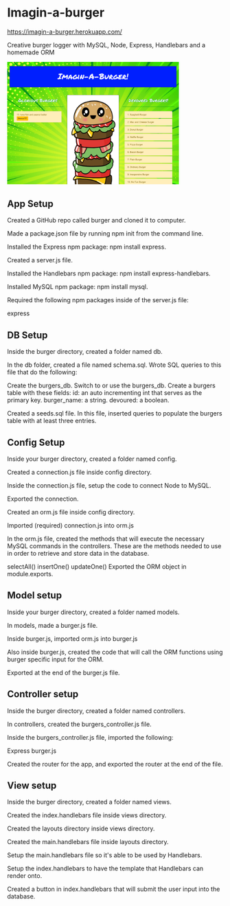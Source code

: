 # Imagin-a-burger
https://imagin-a-burger.herokuapp.com/

Creative burger logger with MySQL, Node, Express, Handlebars and a homemade ORM

<img src="https://github.com/clearplaid/Imagin-a-burger/blob/master/public/assets/img/burger-top.png" alt="burger top" width="400">

## App Setup
Created a GitHub repo called burger and cloned it to computer.

Made a package.json file by running npm init from the command line.

Installed the Express npm package: npm install express.

Created a server.js file.

Installed the Handlebars npm package: npm install express-handlebars.

Installed MySQL npm package: npm install mysql.

Required the following npm packages inside of the server.js file:

express

## DB Setup
Inside the burger directory, created a folder named db.

In the db folder, created a file named schema.sql. Wrote SQL queries to this file that do the following:

Create the burgers_db.
Switch to or use the burgers_db.
Create a burgers table with these fields:
id: an auto incrementing int that serves as the primary key.
burger_name: a string.
devoured: a boolean.

Created a seeds.sql file. In this file, inserted queries to populate the burgers table with at least three entries.

## Config Setup
Inside your burger directory, created a folder named config.

Created a connection.js file inside config directory.

Inside the connection.js file, setup the code to connect Node to MySQL.

Exported the connection.

Created an orm.js file inside config directory.

Imported (required) connection.js into orm.js

In the orm.js file, created the methods that will execute the necessary MySQL commands in the controllers. These are the methods needed to use in order to retrieve and store data in the database.

selectAll()
insertOne()
updateOne()
Exported the ORM object in module.exports.

## Model setup
Inside your burger directory, created a folder named models.

In models, made a burger.js file.

Inside burger.js, imported orm.js into burger.js

Also inside burger.js, created the code that will call the ORM functions using burger specific input for the ORM.

Exported at the end of the burger.js file.

## Controller setup
Inside the burger directory, created a folder named controllers.

In controllers, created the burgers_controller.js file.

Inside the burgers_controller.js file, imported the following:

Express
burger.js

Created the router for the app, and exported the router at the end of the file.

## View setup
Inside the burger directory, created a folder named views.

Created the index.handlebars file inside views directory.

Created the layouts directory inside views directory.

Created the main.handlebars file inside layouts directory.

Setup the main.handlebars file so it's able to be used by Handlebars.

Setup the index.handlebars to have the template that Handlebars can render onto.

Created a button in index.handlebars that will submit the user input into the database.

